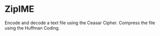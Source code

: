 # ZipIME
Encode and decode a text file using the Ceasar Cipher. Compress the file using the Huffman Coding. 

